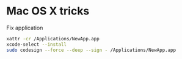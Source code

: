 # Mac OS X tricks

Fix application

```bash
xattr -cr /Applications/NewApp.app
xcode-select --install
sudo codesign --force --deep --sign - /Applications/NewApp.app
```
